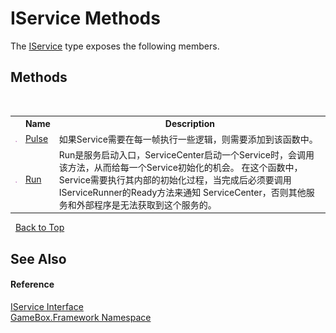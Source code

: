 # IService Methods
 

The <a href="741e402f-9585-4b18-9dbb-3b6ef80bacae">IService</a> type exposes the following members.


## Methods
&nbsp;<table><tr><th></th><th>Name</th><th>Description</th></tr><tr><td>![Public method](media/pubmethod.gif "Public method")</td><td><a href="0de9df42-d93d-7656-9d63-f570ec7a9b3f">Pulse</a></td><td>
如果Service需要在每一帧执行一些逻辑，则需要添加到该函数中。</td></tr><tr><td>![Public method](media/pubmethod.gif "Public method")</td><td><a href="f104f28f-e451-0c44-4c12-b6b05539fdd9">Run</a></td><td>
Run是服务启动入口，ServiceCenter启动一个Service时，会调用该方法，从而给每一个Service初始化的机会。 在这个函数中，Service需要执行其内部的初始化过程，当完成后必须要调用IServiceRunner的Ready方法来通知 ServiceCenter，否则其他服务和外部程序是无法获取到这个服务的。</td></tr></table>&nbsp;
<a href="#iservice-methods">Back to Top</a>

## See Also


#### Reference
<a href="741e402f-9585-4b18-9dbb-3b6ef80bacae">IService Interface</a><br /><a href="a8957fe6-9cc0-3a6d-cd5c-a2a246efee1e">GameBox.Framework Namespace</a><br />
